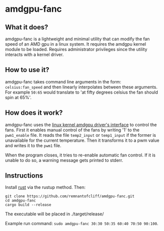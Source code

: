 # amdgpu-fanc

## What it does?

amdgpu-fanc is a lightweight and minimal utility that can modify the fan speed
of an AMD gpu in a linux system. It requires the amdgpu kernel module to be
loaded. Requires administrator privileges since the utility interacts with a
kernel driver.

## How to use it?

amdgpu-fanc takes command line arguments in the form: `celsius:fan_speed` and
then linearly interpolates between these arguments. For example `50:65` would
translate to 'at fifty degrees celsius the fan should spin at 65%'.

## How does it work?

amdgpu-fanc uses the
[linux kernel amdgpu driver's interface](https://www.kernel.org/doc/html/latest/gpu/amdgpu/thermal.html)
to control the fans. First it enables manual control of the fans by writing '1'
to the `pwm1_enable` file. It reads the file `temp2_input` or `temp1_input` if
the former is unavailable for the current temperature. Then it transforms it to
a pwm value and writes it to the `pwm1` file.

When the program closes, it tries to re-enable automatic fan control. If it is
unable to do so, a warning message gets printed to stderr.

## Instructions

Install [rust](https://www.rust-lang.org/tools/install) via the rustup method.
Then:
```
git clone https://github.com/remnantofcliff/amdgpu-fanc.git
cd amdgpu-fanc
cargo build --release
```
The executable will be placed in ./target/release/

Example run command: `sudo amdgpu-fanc 30:30 50:35 60:40 70:50 90:100`.
